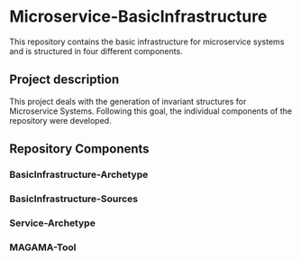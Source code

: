 <h1>Microservice-BasicInfrastructure</h1>

<p>This repository contains the basic infrastructure for microservice systems and is 
structured in four different components.</p>

<h2>Project description</h2>
<p>
This project deals with the generation of invariant structures for Microservice 
Systems. Following this goal, the individual components of the repository were developed.
</p>

<h2>Repository Components
<h3>BasicInfrastructure-Archetype</h3>
<p></p>
 
<h3>BasicInfrastructure-Sources</h3>
<p></p>
  
<h3>Service-Archetype</h3>
<p></p>

<h3>MAGAMA-Tool</h3>
<p></p>
     